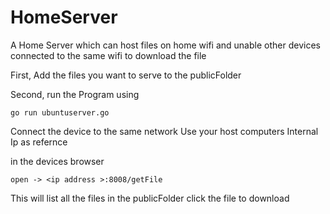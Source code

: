 # HomeServer
A Home Server which can host files on home wifi and unable other devices connected to the same wifi to download the file

First,
Add the files you want to serve to the publicFolder

Second,
run the Program using 

	go run ubuntuserver.go


Connect the device to the same network
Use your host computers Internal Ip as refernce

in the devices browser 
        
	open -> <ip address >:8008/getFile

This will list all the files in the publicFolder
click the file to download
